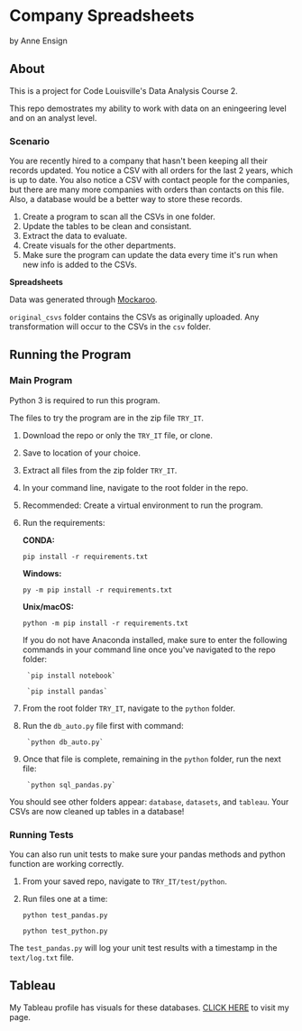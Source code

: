 # Company Spreadsheets

by Anne Ensign

## About

This is a project for Code Louisville's Data Analysis Course 2. 

This repo demostrates my ability to work with data on an eningeering level and on an analyst level. 

### Scenario

You are recently hired to a company that hasn't been keeping all their records updated. You notice a CSV with all orders for the last 2 years, which is up to date. You also notice a CSV with contact people for the companies, but there are many more companies with orders than contacts on this file. Also, a database would be a better way to store these records.

1. Create a program to scan all the CSVs in one folder.
2. Update the tables to be clean and consistant.
3. Extract the data to evaluate.
4. Create visuals for the other departments.
5. Make sure the program can update the data every time it's run when new info is added to the CSVs.

**Spreadsheets**

Data was generated through [Mockaroo](https://www.mockaroo.com).

`original_csvs` folder contains the CSVs as originally uploaded. Any transformation will occur to the CSVs in the `csv` folder.

## Running the Program

### Main Program

Python 3 is required to run this program. 

The files to try the program are in the zip file `TRY_IT`.

1. Download the repo or only the `TRY_IT` file, or clone.
2. Save to location of your choice.
3. Extract all files from the zip folder `TRY_IT`.
4. In your command line, navigate to the root folder in the repo.
5. Recommended: Create a virtual environment to run the program.
6. Run the requirements:

     **CONDA:** 

     `pip install -r requirements.txt`

     **Windows:**

     `py -m pip install -r requirements.txt`

     **Unix/macOS:**

     `python -m pip install -r requirements.txt`

     If you do not have Anaconda installed, make sure to enter the following commands in your command line once you've navigated to the repo folder:
       
     	`pip install notebook`

     	`pip install pandas`
	
7. From the root folder `TRY_IT`, navigate to the `python` folder.
8. Run the `db_auto.py` file first with command:

		`python db_auto.py`

9. Once that file is complete, remaining in the `python` folder, run the next file:

		`python sql_pandas.py`

You should see other folders appear: `database`, `datasets`, and `tableau`. Your CSVs are now cleaned up tables in a database!

### Running Tests

You can also run unit tests to make sure your pandas methods and python function are working correctly.

1. From your saved repo, navigate to `TRY_IT/test/python`.
2. Run files one at a time:

	`python test_pandas.py`

	`python test_python.py`

The `test_pandas.py` will log your unit test results with a timestamp in the `text/log.txt` file.

## Tableau

My Tableau profile has visuals for these databases. [CLICK HERE](https://public.tableau.com/app/profile/anne.ensign/viz/Company_16474575907250/Dashboard-2YearReview_1) to visit my page.